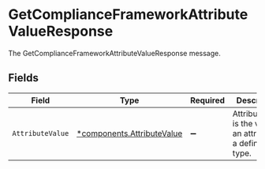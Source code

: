 # GetComplianceFrameworkAttributeValueResponse

The GetComplianceFrameworkAttributeValueResponse message.


## Fields

| Field                                                                   | Type                                                                    | Required                                                                | Description                                                             |
| ----------------------------------------------------------------------- | ----------------------------------------------------------------------- | ----------------------------------------------------------------------- | ----------------------------------------------------------------------- |
| `AttributeValue`                                                        | [*components.AttributeValue](../../models/components/attributevalue.md) | :heavy_minus_sign:                                                      | AttributeValue is the value of an attribute of a defined type.          |